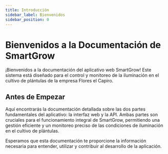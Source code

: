 ```yaml
---
title: Introducción
sidebar_label: Bienvenidos
sidebar_position: 0
---
```


# Bienvenidos a la Documentación de SmartGrow

¡Bienvenidos a la documentación del aplicativo web SmartGrow! Este sistema está diseñado para el control y monitoreo de la iluminación en el cultivo de plántulas de la empresa Flores el Capiro.

## Antes de Empezar

Aquí encontrarás la documentación detallada sobre las dos partes fundamentales del aplicativo: la interfaz web y la API. Ambas partes son cruciales para el funcionamiento integral de SmartGrow, permitiendo una gestión eficiente y un monitoreo preciso de las condiciones de iluminación en el cultivo de plántulas.

Esperamos que esta documentación te proporcione la información necesaria para entender, utilizar y contribuir al desarrollo de la aplicación.
